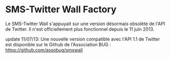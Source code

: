 SMS-Twitter Wall Factory
================================

Le SMS-Twitter Wall s'appuyait sur une version désormais obsolète de l'API de Twitter.
Il n'est officiellement plus fonctionnel depuis le 11 juin 2013.

update 11/07/13: Une nouvelle version compatible avec l'API 1.1 de Twitter est
disponible sur le Github de l'Association BUG : <https://github.com/assobug/smswall>
